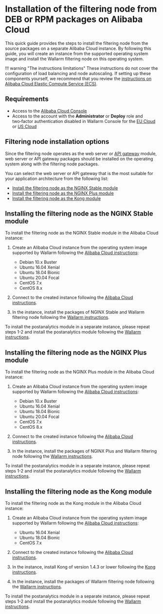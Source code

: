 # Installation of the filtering node from DEB or RPM packages on Alibaba Cloud

This quick guide provides the steps to install the filtering node from the source packages on a separate Alibaba Cloud instance. By following this guide, you will create an instance from the supported operating system image and install the Wallarm filtering node on this operating system.

!!! warning "The instructions limitations"
    These instructions do not cover the configuration of load balancing and node autoscaling. If setting up these components yourself, we recommend that you review the [instructions on Alibaba Cloud Elastic Compute Service (ECS)](https://www.alibabacloud.com/product/ecs).

## Requirements

* Access to the [Alibaba Cloud Console](https://account.alibabacloud.com/login/login.htm)
* Access to the account with the **Administrator** or **Deploy** role and two‑factor authentication disabled in Wallarm Console for the [EU Cloud](https://my.wallarm.com/) or [US Cloud](https://us1.my.wallarm.com/)

## Filtering node installation options

Since the filtering node operates as the web server or [API gateway](https://www.wallarm.com/what/the-concept-of-an-api-gateway) module, web server or API gateway packages should be installed on the operating system along with the filtering node packages.

You can select the web server or API gateway that is the most suitable for your application architecture from the following list:

* [Install the filtering node as the NGINX Stable module](#installing-the-filtering-node-as-the-nginx-stable-module)
* [Install the filtering node as the NGINX Plus module](#installing-the-filtering-node-as-the-nginx-plus-module)
* [Install the filtering node as the Kong module](#installing-the-filtering-node-as-the-kong-module)

## Installing the filtering node as the NGINX Stable module

To install the filtering node as the NGINX Stable module in the Alibaba Cloud instance:

1. Create an Alibaba Cloud instance from the operating system image supported by Wallarm following the [Alibaba Cloud instructions](https://www.alibabacloud.com/help/doc-detail/87190.htm):

    * Debian 10.x Buster
    * Ubuntu 16.04 Xenial
    * Ubuntu 18.04 Bionic
    * Ubuntu 20.04 Focal
    * CentOS 7.x
    * CentOS 8.x
2. Connect to the created instance following the [Alibaba Cloud instructions](https://www.alibabacloud.com/help/doc-detail/71529.htm).
3. In the instance, install the packages of NGINX Stable and Wallarm filtering node following the [Wallarm instructions](../../../installation/nginx/dynamic-module.md).

To install the postanalytics module in a separate instance, please repeat steps 1-2 and install the postanalytics module following the [Wallarm instructions](../../../admin-en/installation-postanalytics-en.md).

## Installing the filtering node as the NGINX Plus module

To install the filtering node as the NGINX Plus module in the Alibaba Cloud instance:

1. Create an Alibaba Cloud instance from the operating system image supported by Wallarm following the [Alibaba Cloud instructions](https://www.alibabacloud.com/help/doc-detail/87190.htm):

    * Debian 10.x Buster
    * Ubuntu 16.04 Xenial
    * Ubuntu 18.04 Bionic
    * Ubuntu 20.04 Focal
    * CentOS 7.x
    * CentOS 8.x
2. Connect to the created instance following the [Alibaba Cloud instructions](https://www.alibabacloud.com/help/doc-detail/71529.htm).
3. In the instance, install the packages of NGINX Plus and Wallarm filtering node following the [Wallarm instructions](../../../installation/nginx/dynamic-module.md).

To install the postanalytics module in a separate instance, please repeat steps 1-2 and install the postanalytics module following the [Wallarm instructions](../../../admin-en/installation-postanalytics-en.md).

## Installing the filtering node as the Kong module

To install the filtering node as the Kong module in the Alibaba Cloud instance:

1. Create an Alibaba Cloud instance from the operating system image supported by Wallarm following the [Alibaba Cloud instructions](https://www.alibabacloud.com/help/doc-detail/87190.htm):

    * Ubuntu 16.04 Xenial
    * Ubuntu 18.04 Bionic
    * CentOS 7.x
2. Connect to the created instance following the [Alibaba Cloud instructions](https://www.alibabacloud.com/help/doc-detail/71529.htm).
3. In the instance, install Kong of version 1.4.3 or lower following the [Kong instructions](https://konghq.com/get-started/#install).
4. In the instance, install the packages of Wallarm filtering node following the [Wallarm instructions](../../../admin-en/installation-kong-en.md).

To install the postanalytics module in a separate instance, please repeat steps 1-2 and install the postanalytics module following the [Wallarm instructions](../../../admin-en/installation-postanalytics-en.md).
